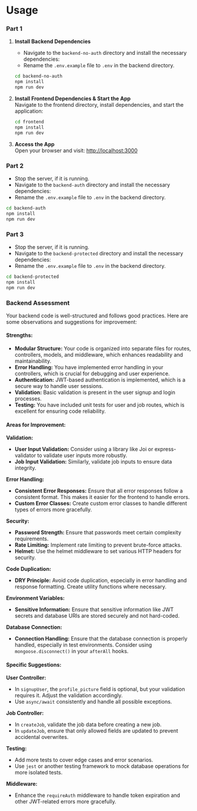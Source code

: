 # Usage

### Part 1

1. **Install Backend Dependencies**  
   
   - Navigate to the `backend-no-auth` directory and install the necessary dependencies:
   - Rename the `.env.example` file to `.env` in the backend directory.   
   ```sh
   cd backend-no-auth 
   npm install
   npm run dev
   ```

2. **Install Frontend Dependencies & Start the App**  
   Navigate to the frontend directory, install dependencies, and start the application:
   ```sh
   cd frontend
   npm install
   npm run dev
   ```

4. **Access the App**  
   Open your browser and visit: [http://localhost:3000](http://localhost:3000)
   

### Part 2


   - Stop the server, if it is running.
   - Navigate to the `backend-auth` directory and install the necessary dependencies:
   - Rename the `.env.example` file to `.env` in the backend directory.
   ```sh
   cd backend-auth 
   npm install
   npm run dev
   ```

### Part 3

  

   - Stop the server, if it is running.
   - Navigate to the `backend-protected` directory and install the necessary dependencies:
   - Rename the `.env.example` file to `.env` in the backend directory.
   ```sh
   cd backend-protected 
   npm install
   npm run dev
   ```

### Backend Assessment

Your backend code is well-structured and follows good practices. Here are some observations and suggestions for improvement:

#### Strengths:
- **Modular Structure:** Your code is organized into separate files for routes, controllers, models, and middleware, which enhances readability and maintainability.
- **Error Handling:** You have implemented error handling in your controllers, which is crucial for debugging and user experience.
- **Authentication:** JWT-based authentication is implemented, which is a secure way to handle user sessions.
- **Validation:** Basic validation is present in the user signup and login processes.
- **Testing:** You have included unit tests for user and job routes, which is excellent for ensuring code reliability.

#### Areas for Improvement:

**Validation:**
- **User Input Validation:** Consider using a library like Joi or express-validator to validate user inputs more robustly.
- **Job Input Validation:** Similarly, validate job inputs to ensure data integrity.

**Error Handling:**
- **Consistent Error Responses:** Ensure that all error responses follow a consistent format. This makes it easier for the frontend to handle errors.
- **Custom Error Classes:** Create custom error classes to handle different types of errors more gracefully.

**Security:**
- **Password Strength:** Ensure that passwords meet certain complexity requirements.
- **Rate Limiting:** Implement rate limiting to prevent brute-force attacks.
- **Helmet:** Use the helmet middleware to set various HTTP headers for security.

**Code Duplication:**
- **DRY Principle:** Avoid code duplication, especially in error handling and response formatting. Create utility functions where necessary.

**Environment Variables:**
- **Sensitive Information:** Ensure that sensitive information like JWT secrets and database URIs are stored securely and not hard-coded.

**Database Connection:**
- **Connection Handling:** Ensure that the database connection is properly handled, especially in test environments. Consider using `mongoose.disconnect()` in your `afterAll` hooks.

#### Specific Suggestions:

**User Controller:**
- In `signupUser`, the `profile_picture` field is optional, but your validation requires it. Adjust the validation accordingly.
- Use `async/await` consistently and handle all possible exceptions.

**Job Controller:**
- In `createJob`, validate the job data before creating a new job.
- In `updateJob`, ensure that only allowed fields are updated to prevent accidental overwrites.

**Testing:**
- Add more tests to cover edge cases and error scenarios.
- Use `jest` or another testing framework to mock database operations for more isolated tests.

**Middleware:**
- Enhance the `requireAuth` middleware to handle token expiration and other JWT-related errors more gracefully.